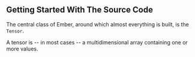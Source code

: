 ## Getting Started With The Source Code 

The central class of Ember, around which almost everything is built, is the `Tensor`.  

A tensor is -- in most cases -- a multidimensional array containing one or more values. 


